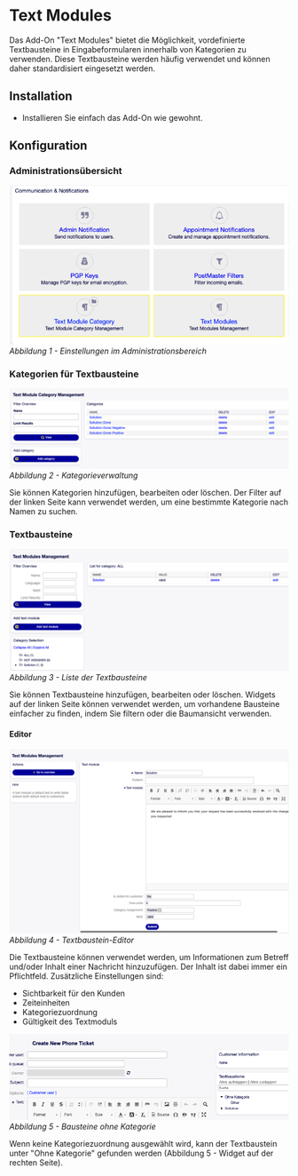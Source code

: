 # Text Modules

Das Add-On "Text Modules" bietet die Möglichkeit, vordefinierte Textbausteine in Eingabeformularen innerhalb von Kategorien zu verwenden. 
Diese Textbausteine werden häufig verwendet und können daher standardisiert eingesetzt werden.


## Installation
- Installieren Sie einfach das Add-On wie gewohnt.

## Konfiguration

### Administrationsübersicht
![Zugriff](doc/img/administration.png)
*Abbildung 1 - Einstellungen im Administrationsbereich*

### Kategorien für Textbausteine
![Zugriff](doc/img/categories.png)
*Abbildung 2 - Kategorieverwaltung*

Sie können Kategorien hinzufügen, bearbeiten oder löschen. Der Filter auf der linken Seite kann verwendet werden,
um eine bestimmte Kategorie nach Namen zu suchen.

### Textbausteine
![Zugriff](doc/img/modules2.png)
*Abbildung 3 - Liste der Textbausteine*

Sie können Textbausteine hinzufügen, bearbeiten oder löschen. Widgets auf der linken Seite können verwendet werden, um
vorhandene Bausteine einfacher zu finden, indem Sie filtern oder die Baumansicht verwenden.

#### Editor
![Zugriff](doc/img/modules1.png)
*Abbildung 4 - Textbaustein-Editor*

Die Textbausteine können verwendet werden, um Informationen zum Betreff und/oder Inhalt einer Nachricht hinzuzufügen.
Der Inhalt ist dabei immer ein Pflichtfeld.
Zusätzliche Einstellungen sind:

- Sichtbarkeit für den Kunden
- Zeiteinheiten
- Kategoriezuordnung
- Gültigkeit des Textmoduls

![Zugriff](doc/img/message1.png)
*Abbildung 5 - Bausteine ohne Kategorie*

Wenn keine Kategoriezuordnung ausgewählt wird, kann der Textbaustein unter "Ohne Kategorie" gefunden werden (Abbildung 5 - Widget auf der rechten Seite).
